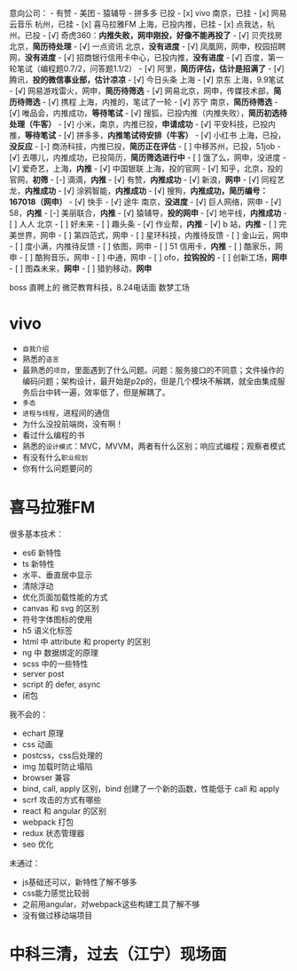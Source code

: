 意向公司：
    - 有赞
    - 美团
    - 猿辅导
    - 拼多多
已投
    - [x] vivo 南京，已挂
    - [x] 网易云音乐 杭州，已挂
    - [x] 喜马拉雅FM 上海，已投内推，已挂
    - [x] 点我达，杭州，已投
    - [√] 奇虎360：**内推失败，网申刚投，好像不能再投了**
    - [√] 贝壳找房 北京，**简历待处理**
    - [√] 一点资讯 北京，**没有进度**
    - [√] 凤凰网，网申，校园招聘网，**没有进度**
    - [√] 招商银行信用卡中心，已投内推，**没有进度**
    - [√] 百度，第一轮笔试（编程题0.7/2，问答题1.1/2）
    - [√] 阿里，**简历评估，估计是招满了**
    - [√] 腾讯，**投的微信事业部，估计凉凉**
    - [√] 今日头条 上海
    - [√] 京东 上海，9.9笔试
    - [√] 网易游戏雷火，网申，**简历待筛选**
    - [√] 网易北京，网申，传媒技术部，**简历待筛选**
    - [√] 携程 上海，内推的，笔试了一轮
    - [√] 苏宁 南京，**简历待筛选**
    - [√] 唯品会，内推成功，**等待笔试**
    - [√] 搜狐，已投内推（内推失败），**简历初选待处理（牛客）**
    - [√] 小米，南京，内推已投，**申请成功**
    - [√] 平安科技，已投内推，**等待笔试**
    - [√] 拼多多，**内推笔试待安排（牛客）**
    - [√] 小红书 上海，已投，**没反应**
    - [-] 商汤科技，内推已投，**简历正在评估**
    - [ ] 中移苏州，已投，51job
    - [√] 去哪儿，内推成功，已投简历，**简历筛选进行中**
    - [ ] 饿了么，网申，没进度
    - [√] 爱奇艺，上海，**内推**
    - [√] 中国银联 上海，投的官网
    - [√] 知乎，北京，投的官网，**初筛**
    - [-] 滴滴，**内推**
    - [√] 有赞，**内推成功**
    - [√] 新浪，**网申**
    - [√] 同程艺龙，**内推成功**
    - [√] 涂鸦智能，**内推成功**
    - [√] 搜狗，**内推成功，简历编号：167018（网申）**
    - [√] 快手
    - [√] 途牛 南京，**没进度**
    - [√] 巨人网络，网申
    - [√] 58，**内推**
    - [-] 美丽联合，**内推**
    - [√] 猿辅导，**投的网申**
    - [√] 地平线，**内推成功**
    - [ ] 人人 北京
    - [ ] 好未来
    - [ ] 趣头条
    - [√] 作业帮，**内推**
    - [√] b 站，**内推**
    - [ ] 完美世界，网申
    - [ ] 第四范式，网申
    - [ ] 星环科技，内推待反馈
    - [ ] 金山云，网申
    - [ ] 度小满，内推待反馈
    - [ ] 依图，网申
    - [ ] 51 信用卡，**内推**
    - [ ] 酷家乐，网申
    - [ ] 酷狗音乐，网申
    - [ ] 中通，网申
    - [ ] ofo，**拉钩投的**
    - [ ] 创新工场，**网申**
    - [ ] 图森未来，**网申**
    - [ ] 猎豹移动，**网申**

boss 直聘上的
    微茫教育科技，8.24电话面
    数梦工场

# vivo
- `自我介绍`
- 熟悉的`语言`
- 最熟悉的`项目`，里面遇到了什么问题。问题：服务接口的不同意；文件操作的编码问题；架构设计，最开始是p2p的，但是几个模块不解耦，就全由集成服务后台中转一遍，效率低了，但是解耦了。
- `多态`
- `进程与线程`，进程间的通信
- 为什么没投前端岗，没有啊！
- 看过什么编程的书
- 熟悉的`设计模式`：MVC，MVVM，两者有什么区别；响应式编程；观察者模式
- 有没有什么`职业规划`
- 你有什么问题要问的

# 喜马拉雅FM
很多基本技术：
- es6 新特性
- ts 新特性
- 水平、垂直居中显示
- 清除浮动
- 优化页面加载性能的方式
- canvas 和 svg 的区别
- 符号字体图标的使用
- h5 语义化标签
- html 中 attribute 和 property 的区别
- ng 中 数据绑定的原理
- scss 中的一些特性
- server post
- script 的 defer, async
- 闭包

我不会的：
- echart 原理
- css 动画
- postcss，css后处理的
- img 加载时防止塌陷
- browser 兼容
- bind, call, apply 区别，bind 创建了一个新的函数，性能低于 call 和 apply
- scrf 攻击的方式有哪些
- react 和 angular 的区别
- webpack 打包
- redux 状态管理器
- seo 优化

未通过：
- js基础还可以，新特性了解不够多
- css能力感觉比较弱
- 之前用angular，对webpack这些构建工具了解不够
- 没有做过移动端项目

# 中科三清，过去（江宁）现场面
